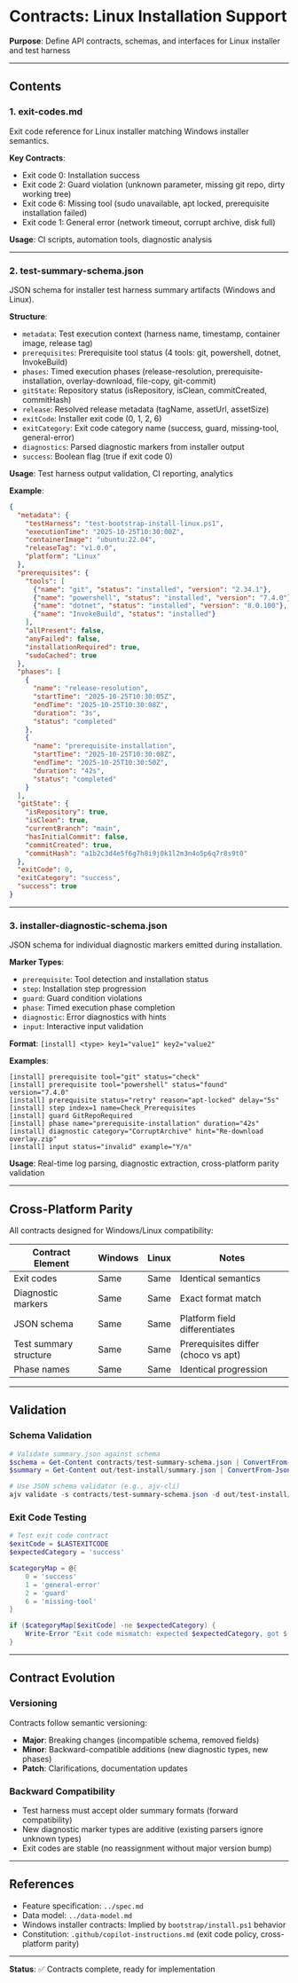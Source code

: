 # Contracts: Linux Installation Support

**Purpose**: Define API contracts, schemas, and interfaces for Linux installer and test harness

---

## Contents

### 1. exit-codes.md

Exit code reference for Linux installer matching Windows installer semantics.

**Key Contracts**:
- Exit code 0: Installation success
- Exit code 2: Guard violation (unknown parameter, missing git repo, dirty working tree)
- Exit code 6: Missing tool (sudo unavailable, apt locked, prerequisite installation failed)
- Exit code 1: General error (network timeout, corrupt archive, disk full)

**Usage**: CI scripts, automation tools, diagnostic analysis

---

### 2. test-summary-schema.json

JSON schema for installer test harness summary artifacts (Windows and Linux).

**Structure**:
- `metadata`: Test execution context (harness name, timestamp, container image, release tag)
- `prerequisites`: Prerequisite tool status (4 tools: git, powershell, dotnet, InvokeBuild)
- `phases`: Timed execution phases (release-resolution, prerequisite-installation, overlay-download, file-copy, git-commit)
- `gitState`: Repository status (isRepository, isClean, commitCreated, commitHash)
- `release`: Resolved release metadata (tagName, assetUrl, assetSize)
- `exitCode`: Installer exit code (0, 1, 2, 6)
- `exitCategory`: Exit code category name (success, guard, missing-tool, general-error)
- `diagnostics`: Parsed diagnostic markers from installer output
- `success`: Boolean flag (true if exit code 0)

**Usage**: Test harness output validation, CI reporting, analytics

**Example**:
```json
{
  "metadata": {
    "testHarness": "test-bootstrap-install-linux.ps1",
    "executionTime": "2025-10-25T10:30:00Z",
    "containerImage": "ubuntu:22.04",
    "releaseTag": "v1.0.0",
    "platform": "Linux"
  },
  "prerequisites": {
    "tools": [
      {"name": "git", "status": "installed", "version": "2.34.1"},
      {"name": "powershell", "status": "installed", "version": "7.4.0"},
      {"name": "dotnet", "status": "installed", "version": "8.0.100"},
      {"name": "InvokeBuild", "status": "installed"}
    ],
    "allPresent": false,
    "anyFailed": false,
    "installationRequired": true,
    "sudoCached": true
  },
  "phases": [
    {
      "name": "release-resolution",
      "startTime": "2025-10-25T10:30:05Z",
      "endTime": "2025-10-25T10:30:08Z",
      "duration": "3s",
      "status": "completed"
    },
    {
      "name": "prerequisite-installation",
      "startTime": "2025-10-25T10:30:08Z",
      "endTime": "2025-10-25T10:30:50Z",
      "duration": "42s",
      "status": "completed"
    }
  ],
  "gitState": {
    "isRepository": true,
    "isClean": true,
    "currentBranch": "main",
    "hasInitialCommit": false,
    "commitCreated": true,
    "commitHash": "a1b2c3d4e5f6g7h8i9j0k1l2m3n4o5p6q7r8s9t0"
  },
  "exitCode": 0,
  "exitCategory": "success",
  "success": true
}
```

---

### 3. installer-diagnostic-schema.json

JSON schema for individual diagnostic markers emitted during installation.

**Marker Types**:
- `prerequisite`: Tool detection and installation status
- `step`: Installation step progression
- `guard`: Guard condition violations
- `phase`: Timed execution phase completion
- `diagnostic`: Error diagnostics with hints
- `input`: Interactive input validation

**Format**: `[install] <type> key1="value1" key2="value2"`

**Examples**:
```
[install] prerequisite tool="git" status="check"
[install] prerequisite tool="powershell" status="found" version="7.4.0"
[install] prerequisite status="retry" reason="apt-locked" delay="5s"
[install] step index=1 name=Check_Prerequisites
[install] guard GitRepoRequired
[install] phase name="prerequisite-installation" duration="42s"
[install] diagnostic category="CorruptArchive" hint="Re-download overlay.zip"
[install] input status="invalid" example="Y/n"
```

**Usage**: Real-time log parsing, diagnostic extraction, cross-platform parity validation

---

## Cross-Platform Parity

All contracts designed for Windows/Linux compatibility:

| Contract Element | Windows | Linux | Notes |
|------------------|---------|-------|-------|
| Exit codes | Same | Same | Identical semantics |
| Diagnostic markers | Same | Same | Exact format match |
| JSON schema | Same | Same | Platform field differentiates |
| Test summary structure | Same | Same | Prerequisites differ (choco vs apt) |
| Phase names | Same | Same | Identical progression |

---

## Validation

### Schema Validation

```powershell
# Validate summary.json against schema
$schema = Get-Content contracts/test-summary-schema.json | ConvertFrom-Json
$summary = Get-Content out/test-install/summary.json | ConvertFrom-Json

# Use JSON schema validator (e.g., ajv-cli)
ajv validate -s contracts/test-summary-schema.json -d out/test-install/summary.json
```

### Exit Code Testing

```powershell
# Test exit code contract
$exitCode = $LASTEXITCODE
$expectedCategory = 'success'

$categoryMap = @{
    0 = 'success'
    1 = 'general-error'
    2 = 'guard'
    6 = 'missing-tool'
}

if ($categoryMap[$exitCode] -ne $expectedCategory) {
    Write-Error "Exit code mismatch: expected $expectedCategory, got $($categoryMap[$exitCode])"
}
```

---

## Contract Evolution

### Versioning

Contracts follow semantic versioning:
- **Major**: Breaking changes (incompatible schema, removed fields)
- **Minor**: Backward-compatible additions (new diagnostic types, new phases)
- **Patch**: Clarifications, documentation updates

### Backward Compatibility

- Test harness must accept older summary formats (forward compatibility)
- New diagnostic marker types are additive (existing parsers ignore unknown types)
- Exit codes are stable (no reassignment without major version bump)

---

## References

- Feature specification: `../spec.md`
- Data model: `../data-model.md`
- Windows installer contracts: Implied by `bootstrap/install.ps1` behavior
- Constitution: `.github/copilot-instructions.md` (exit code policy, cross-platform parity)

---

**Status**: ✅ Contracts complete, ready for implementation
